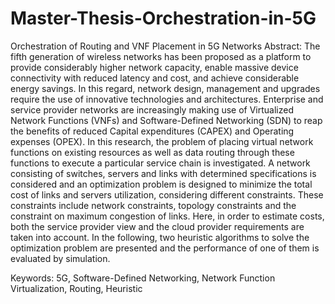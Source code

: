 # Master-Thesis-Orchestration-in-5G
Orchestration of Routing and VNF Placement in 5G Networks
Abstract:
The fifth generation of wireless networks has been proposed as a platform to provide
considerably higher network capacity, enable massive device connectivity with reduced
latency and cost, and achieve considerable energy savings. In this regard, network design,
management and upgrades require the use of innovative technologies and architectures.
Enterprise and service provider networks are increasingly making use of Virtualized Network
Functions (VNFs) and Software-Defined Networking (SDN) to reap the benefits of
reduced Capital expenditures (CAPEX) and Operating expenses (OPEX).
In this research, the problem of placing virtual network functions on existing resources
as well as data routing through these functions to execute a particular service chain is
investigated. A network consisting of switches, servers and links with determined specifications
is considered and an optimization problem is designed to minimize the total
cost of links and servers utilization, considering different constraints. These constraints
include network constraints, topology constraints and the constraint on maximum congestion
of links. Here, in order to estimate costs, both the service provider view and the cloud
provider requirements are taken into account. In the following, two heuristic algorithms
to solve the optimization problem are presented and the performance of one of them is
evaluated by simulation.

Keywords: 5G, Software-Defined Networking, Network Function Virtualization, Routing,
Heuristic
